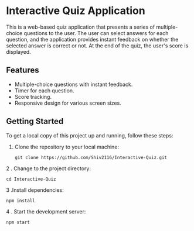 # Interactive Quiz Application

This is a web-based quiz application that presents a series of multiple-choice questions to the user. The user can select answers for each question, and the application provides instant feedback on whether the selected answer is correct or not. At the end of the quiz, the user's score is displayed.




## Features

- Multiple-choice questions with instant feedback.
- Timer for each question.
- Score tracking.
- Responsive design for various screen sizes.

## Getting Started

To get a local copy of this project up and running, follow these steps:

1. Clone the repository to your local machine:

   ```
   git clone https://github.com/Shiv2116/Interactive-Quiz.git
    ```

2 . Change to the project directory:
```
cd Interactive-Quiz
```
3 .Install dependencies:
```
npm install
```
4 . Start the development server:

```
npm start
```
